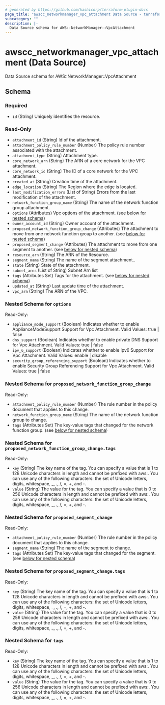 ```yaml
---
# generated by https://github.com/hashicorp/terraform-plugin-docs
page_title: "awscc_networkmanager_vpc_attachment Data Source - terraform-provider-awscc"
subcategory: ""
description: |-
  Data Source schema for AWS::NetworkManager::VpcAttachment
---
```


# awscc_networkmanager_vpc_attachment (Data Source)

Data Source schema for AWS::NetworkManager::VpcAttachment



<!-- schema generated by tfplugindocs -->
## Schema

### Required

- `id` (String) Uniquely identifies the resource.

### Read-Only

- `attachment_id` (String) Id of the attachment.
- `attachment_policy_rule_number` (Number) The policy rule number associated with the attachment.
- `attachment_type` (String) Attachment type.
- `core_network_arn` (String) The ARN of a core network for the VPC attachment.
- `core_network_id` (String) The ID of a core network for the VPC attachment.
- `created_at` (String) Creation time of the attachment.
- `edge_location` (String) The Region where the edge is located.
- `last_modification_errors` (List of String) Errors from the last modification of the attachment.
- `network_function_group_name` (String) The name of the network function group attachment.
- `options` (Attributes) Vpc options of the attachment. (see [below for nested schema](#nestedatt--options))
- `owner_account_id` (String) Owner account of the attachment.
- `proposed_network_function_group_change` (Attributes) The attachment to move from one network function group to another. (see [below for nested schema](#nestedatt--proposed_network_function_group_change))
- `proposed_segment_change` (Attributes) The attachment to move from one segment to another. (see [below for nested schema](#nestedatt--proposed_segment_change))
- `resource_arn` (String) The ARN of the Resource.
- `segment_name` (String) The name of the segment attachment..
- `state` (String) State of the attachment.
- `subnet_arns` (List of String) Subnet Arn list
- `tags` (Attributes Set) Tags for the attachment. (see [below for nested schema](#nestedatt--tags))
- `updated_at` (String) Last update time of the attachment.
- `vpc_arn` (String) The ARN of the VPC.

<a id="nestedatt--options"></a>
### Nested Schema for `options`

Read-Only:

- `appliance_mode_support` (Boolean) Indicates whether to enable ApplianceModeSupport Support for Vpc Attachment. Valid Values: true | false
- `dns_support` (Boolean) Indicates whether to enable private DNS Support for Vpc Attachment. Valid Values: true | false
- `ipv_6_support` (Boolean) Indicates whether to enable Ipv6 Support for Vpc Attachment. Valid Values: enable | disable
- `security_group_referencing_support` (Boolean) Indicates whether to enable Security Group Referencing Support for Vpc Attachment. Valid Values: true | false


<a id="nestedatt--proposed_network_function_group_change"></a>
### Nested Schema for `proposed_network_function_group_change`

Read-Only:

- `attachment_policy_rule_number` (Number) The rule number in the policy document that applies to this change.
- `network_function_group_name` (String) The name of the network function group to change.
- `tags` (Attributes Set) The key-value tags that changed for the network function group. (see [below for nested schema](#nestedatt--proposed_network_function_group_change--tags))

<a id="nestedatt--proposed_network_function_group_change--tags"></a>
### Nested Schema for `proposed_network_function_group_change.tags`

Read-Only:

- `key` (String) The key name of the tag. You can specify a value that is 1 to 128 Unicode characters in length and cannot be prefixed with aws:. You can use any of the following characters: the set of Unicode letters, digits, whitespace, _, ., /, =, +, and -.
- `value` (String) The value for the tag. You can specify a value that is 0 to 256 Unicode characters in length and cannot be prefixed with aws:. You can use any of the following characters: the set of Unicode letters, digits, whitespace, _, ., /, =, +, and -.



<a id="nestedatt--proposed_segment_change"></a>
### Nested Schema for `proposed_segment_change`

Read-Only:

- `attachment_policy_rule_number` (Number) The rule number in the policy document that applies to this change.
- `segment_name` (String) The name of the segment to change.
- `tags` (Attributes Set) The key-value tags that changed for the segment. (see [below for nested schema](#nestedatt--proposed_segment_change--tags))

<a id="nestedatt--proposed_segment_change--tags"></a>
### Nested Schema for `proposed_segment_change.tags`

Read-Only:

- `key` (String) The key name of the tag. You can specify a value that is 1 to 128 Unicode characters in length and cannot be prefixed with aws:. You can use any of the following characters: the set of Unicode letters, digits, whitespace, _, ., /, =, +, and -.
- `value` (String) The value for the tag. You can specify a value that is 0 to 256 Unicode characters in length and cannot be prefixed with aws:. You can use any of the following characters: the set of Unicode letters, digits, whitespace, _, ., /, =, +, and -.



<a id="nestedatt--tags"></a>
### Nested Schema for `tags`

Read-Only:

- `key` (String) The key name of the tag. You can specify a value that is 1 to 128 Unicode characters in length and cannot be prefixed with aws:. You can use any of the following characters: the set of Unicode letters, digits, whitespace, _, ., /, =, +, and -.
- `value` (String) The value for the tag. You can specify a value that is 0 to 256 Unicode characters in length and cannot be prefixed with aws:. You can use any of the following characters: the set of Unicode letters, digits, whitespace, _, ., /, =, +, and -.
